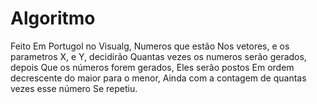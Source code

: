 # Algoritmo
Feito Em Portugol no Visualg, Numeros que estão 
Nos vetores, e os parametros X, e Y, decidirão
Quantas vezes os numeros serão gerados, depois 
Que os números forem gerados, Eles serão postos
Em ordem decrescente do maior para o menor,
Ainda com a contagem de quantas vezes esse número
Se repetiu.
